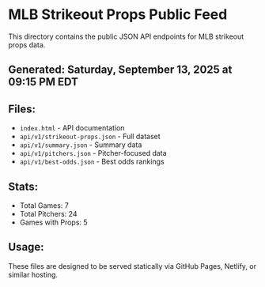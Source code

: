 # MLB Strikeout Props Public Feed

This directory contains the public JSON API endpoints for MLB strikeout props data.

## Generated: Saturday, September 13, 2025 at 09:15 PM EDT

## Files:
- `index.html` - API documentation
- `api/v1/strikeout-props.json` - Full dataset
- `api/v1/summary.json` - Summary data
- `api/v1/pitchers.json` - Pitcher-focused data  
- `api/v1/best-odds.json` - Best odds rankings

## Stats:
- Total Games: 7
- Total Pitchers: 24
- Games with Props: 5

## Usage:
These files are designed to be served statically via GitHub Pages, Netlify, or similar hosting.
